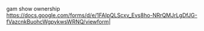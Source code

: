 gam show ownership <https://docs.google.com/forms/d/e/1FAIpQLScxv_Evs8ho-NRrQMJrLgDfJG-fVazcnkBuohcWgpykwsWRNQ/viewform>|
